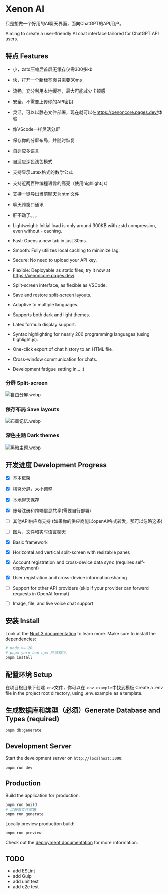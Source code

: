 # Xenon AI

只是想做一个好用的AI聊天界面，面向ChatGPT的API用户。

Aiming to create a user-friendly AI chat interface tailored for ChatGPT API users.

## 特点 Features

- 小，zstd压缩后首屏无缓存仅需300多kb
- 快，打开一个新标签页只需要30ms
- 流畅，充分利用本地缓存，最大可能减少卡顿感
- 安全，不需要上传你的API密钥
- 灵活，可以以静态文件部署，现在就可以在<https://xenoncore.pages.dev/>体验
- 像VScode一样灵活分屏
- 保存你的分屏布局，并随时恢复
- 自适应多语言
- 自适应深色浅色模式
- 支持显示Latex格式的数学公式
- 支持近两百种编程语言的高亮（使用highlight.js）
- 支持一键导出当前聊天为html文件
- 聊天跨窗口通讯
- 肝不动了。。。

- Lightweight: Initial load is only around 300KB with zstd compression, even without - caching.
- Fast: Opens a new tab in just 30ms.
- Smooth: Fully utilizes local caching to minimize lag.
- Secure: No need to upload your API key.
- Flexible: Deployable as static files; try it now at <https://xenoncore.pages.dev/>.
- Split-screen interface, as flexible as VSCode.
- Save and restore split-screen layouts.
- Adaptive to multiple languages.
- Supports both dark and light themes.
- Latex formula display support.
- Syntax highlighting for nearly 200 programming languages (using highlight.js).
- One-click export of chat history to an HTML file.
- Cross-window communication for chats.
- Development fatigue setting in… :)

### 分屏 Split-screen

![自由分屏.webp](https://pic.imgdb.cn/item/67251c68d29ded1a8cebce33.webp)

### 保存布局 Save layouts

![布局记忆.webp](https://pic.imgdb.cn/item/67251c54d29ded1a8cebab36.webp)

### 深色主题 Dark themes

![黑暗主题.webp](https://pic.imgdb.cn/item/67251c65d29ded1a8cebc90a.webp)

## 开发进度 Development Progress

- [x] 基本框架
- [x] 横竖分屏，大小调整
- [x] 本地聊天保存
- [x] 账号注册和跨端信息共享(需要自行部署)
- [ ] 其他API供应商支持 (如果你的供应商能以openAI格式转发，那可以忽略这条)
- [ ] 图片、文件和实时语言聊天

- [x] Basic framework
- [x] Horizontal and vertical split-screen with resizable panes
- [x] Account registration and cross-device data sync (requires self-deployment)
- [x] User registration and cross-device information sharing
- [ ] Support for other API providers (skip if your provider can forward requests in OpenAI format)
- [ ] Image, file, and live voice chat support

## 安装 Install

Look at the [Nuxt 3 documentation](https://nuxt.com/docs/getting-started/introduction) to learn more.
Make sure to install the dependencies:

```bash
# node >= 20
# pnpm yarn bun npm 应该都行。
pnpm install
```

## 配置环境 Setup

在项目根目录下创建`.env`文件，你可以在`.env.example`中找到模板
Create a .env file in the project root directory, using .env.example as a template.

## 生成数据库和类型（必须）Generate Database and Types (required)

```bash
pnpm db:generate
```

## Development Server

Start the development server on `http://localhost:3000`:

```bash
pnpm run dev

```

## Production

Build the application for production:

```bash
pnpm run build
# 以静态文件部署
pnpm run generate

```

Locally preview production build:

```bash
pnpm run preview
```

Check out the [deployment documentation](https://nuxt.com/docs/getting-started/deployment) for more information.

## TODO

- add ESLint
- add Gulp
- add unit test
- add e2e test
